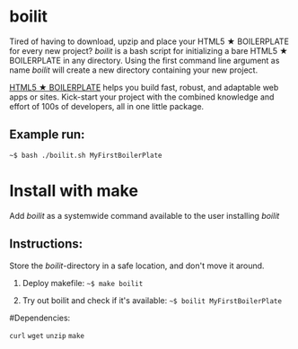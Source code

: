 # boilit
Tired of having to download, upzip and place your HTML5 ★ BOILERPLATE for every new project? *boilit* is a bash script for initializing a bare HTML5 ★ BOILERPLATE in any directory.
Using the first command line argument as name *boilit* will create a new directory containing your new project. 

[HTML5 ★ BOILERPLATE](https://html5boilerplate.com) helps you build fast, robust, and adaptable web apps or sites. Kick-start your project with the combined knowledge and effort of 100s of developers, all in one little package.

## Example run:
  `~$ bash ./boilit.sh MyFirstBoilerPlate`

# Install with make
Add *boilit* as a systemwide command available to the user installing *boilit*

## Instructions:

Store the *boilit*-directory in a safe location, and don't move it around.

1. Deploy makefile:
  `~$ make boilit`

2. Try out boilit and check if it's available:
  `~$ boilit MyFirstBoilerPlate`

#Dependencies: 

`curl` `wget` `unzip` `make`
